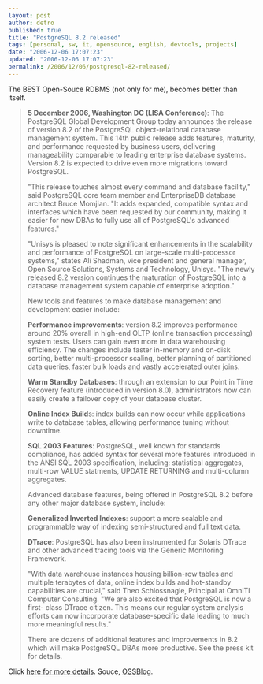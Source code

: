 ```yaml
---
layout: post
author: detro
published: true
title: "PostgreSQL 8.2 released"
tags: [personal, sw, it, opensource, english, devtools, projects]
date: "2006-12-06 17:07:23"
updated: "2006-12-06 17:07:23"
permalink: /2006/12/06/postgresql-82-released/
---
```


The BEST Open-Souce RDBMS (not only for me), becomes better than itself.

<blockquote><strong>5 December 2006, Washington DC (LISA Conference)</strong>: The PostgreSQL Global Development Group today announces the release of version 8.2 of the PostgreSQL object-relational database management system. This 14th public release adds features, maturity, and performance requested by business users, delivering manageability comparable to leading enterprise database systems. Version 8.2 is expected to drive even more migrations toward PostgreSQL.

"This release touches almost every command and database facility," said PostgreSQL core team member and EnterpriseDB database architect Bruce Momjian. "It adds expanded, compatible syntax and interfaces which have been requested by our community, making it easier for new DBAs to fully use all of PostgreSQL's advanced features."

"Unisys is pleased to note significant enhancements in the scalability and performance of PostgreSQL on large-scale multi-processor systems," states Ali Shadman, vice president and general manager, Open Source Solutions, Systems and Technology, Unisys. "The newly released 8.2 version continues the maturation of PostgreSQL into a database management system capable of enterprise adoption."

New tools and features to make database management and development easier include:

<strong>Performance improvements</strong>: version 8.2 improves performance around 20% overall in high-end OLTP (online transaction processing) system tests. Users can gain even more in data warehousing efficiency. The changes include faster in-memory and on-disk sorting, better multi-processor scaling, better planning of partitioned data queries, faster bulk loads and vastly accelerated outer joins.

<strong>Warm Standby Databases</strong>: through an extension to our Point in Time Recovery feature (introduced in version 8.0), administrators now can easily create a failover copy of your database cluster.

<strong>Online Index Build</strong>s: index builds can now occur while applications write to database tables, allowing performance tuning without downtime.

<strong>SQL 2003 Features</strong>: PostgreSQL, well known for standards compliance, has added syntax for several more features introduced in the ANSI SQL 2003 specification, including: statistical aggregates, multi-row VALUE statments, UPDATE RETURNING and multi-column aggregates.

Advanced database features, being offered in PostgreSQL 8.2 before any other major database system, include:

<strong>Generalized Inverted Indexes</strong>: support a more scalable and programmable way of indexing semi-structured and full text data.

<strong>DTrace</strong>: PostgreSQL has also been instrumented for Solaris DTrace and other advanced tracing tools via the Generic Monitoring Framework.

"With data warehouse instances housing billion-row tables and multiple terabytes of data, online index builds and hot-standby capabilities are crucial," said Theo Schlossnagle, Principal at OmniTI Computer Consulting. "We are also excited that PostgreSQL is now a first- class DTrace citizen. This means our regular system analysis efforts can now incorporate database-specific data leading to much more meaningful results."

There are dozens of additional features and improvements in 8.2 which will make PostgreSQL DBAs more productive. See the press kit for details. </blockquote>

Click <a href="http://www.postgresql.org/about/press/presskit82.html">here for more details</a>.
Souce, <a href="http://www.ossblog.it/post/1597/rilasciato-postgresql-82">OSSBlog</a>.

